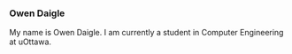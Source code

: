 ### Owen Daigle
My name is Owen Daigle. I am currently a student in Computer Engineering at uOttawa. 
